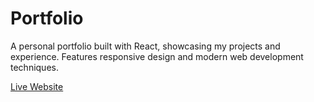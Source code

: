 # Portfolio

A personal portfolio built with React, showcasing my projects and experience.
Features responsive design and modern web development techniques.

[Live Website](https://moritzreis.dev)
